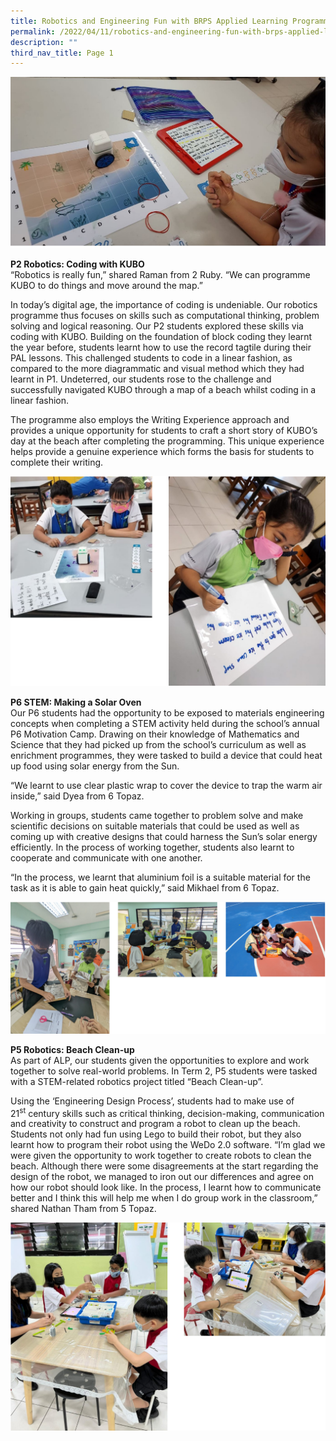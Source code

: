 ```yaml
---
title: Robotics and Engineering Fun with BRPS Applied Learning Programme
permalink: /2022/04/11/robotics-and-engineering-fun-with-brps-applied-learning-programme/
description: ""
third_nav_title: Page 1
---
```

![](/images/P2_KUBO_2.jpg)

<p><strong>P2 Robotics: Coding with KUBO<br /></strong>&ldquo;Robotics is really fun,&rdquo; shared Raman from 2 Ruby. &ldquo;We can programme KUBO to do things and move around the map.&rdquo;</p>
<p>In today&rsquo;s digital age, the importance of coding is undeniable. Our robotics programme thus focuses on skills such as computational thinking, problem solving and logical reasoning. Our P2 students explored these skills via coding with KUBO. Building on the foundation of block coding they learnt the year before, students learnt how to use the record tagtile during their PAL lessons. This challenged students to code in a linear fashion, as compared to the more diagrammatic and visual method which they had learnt in P1. Undeterred, our students rose to the challenge and successfully navigated KUBO through a map of a beach whilst coding in a linear fashion.</p>
<p>The programme also employs the Writing Experience approach and provides a unique opportunity for students to craft a short story of KUBO&rsquo;s day at the beach after completing the programming. This unique experience helps provide a genuine experience which forms the basis for students to complete their writing.</p>

![](/images/april1.png)

<p><strong>P6 STEM: Making a Solar Oven<br /></strong>Our P6 students had the opportunity to be exposed to materials engineering concepts when completing a STEM activity held during the school&rsquo;s annual P6 Motivation Camp. Drawing on their knowledge of Mathematics and Science that they had picked up from the school&rsquo;s curriculum as well as enrichment programmes, they were tasked to build a device that could heat up food using solar energy from the Sun.</p>
<p>&ldquo;We learnt to use clear plastic wrap to cover the device to trap the warm air inside,&rdquo; said Dyea from 6 Topaz.</p>
<p>Working in groups, students came together to problem solve and make scientific decisions on suitable materials that could be used as well as coming up with creative designs that could harness the Sun&rsquo;s solar energy efficiently. In the process of working together, students also learnt to cooperate and communicate with one another.</p>
<p>&ldquo;In the process, we learnt that aluminium foil is a suitable material for the task as it is able to gain heat quickly,&rdquo; said Mikhael from 6 Topaz.</p>

![](/images/april2.png)

<p><strong>P5 Robotics: Beach Clean-up<br /></strong>As part of ALP, our students given the opportunities to explore and work together to solve real-world problems. In Term 2, P5 students were tasked with a STEM-related robotics project titled &ldquo;Beach Clean-up&rdquo;.</p>
<p>Using the &lsquo;Engineering Design Process&rsquo;, students had to make use of 21<sup>st</sup>&nbsp;century skills such as critical thinking, decision-making, communication and creativity to construct and program a robot to clean up the beach. Students not only had fun using Lego to build their robot, but they also learnt how to program their robot using the WeDo 2.0 software. &ldquo;I&rsquo;m glad we were given the opportunity to work together to create robots to clean the beach. Although there were some disagreements at the start regarding the design of the robot, we managed to iron out our differences and agree on how our robot should look like. In the process, I learnt how to communicate better and I think this will help me when I do group work in the classroom,&rdquo; shared Nathan Tham from 5 Topaz.</p>

![](/images/april3.png)